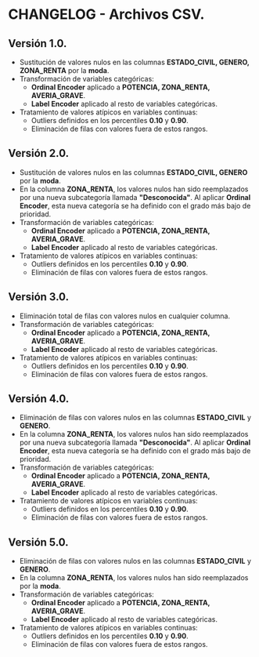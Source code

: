 # CHANGELOG - Archivos CSV.

## **Versión 1.0.**

- Sustitución de valores nulos en las columnas **ESTADO_CIVIL, GENERO, ZONA_RENTA** por la **moda**.
- Transformación de variables categóricas:
  - **Ordinal Encoder** aplicado a **POTENCIA, ZONA_RENTA, AVERIA_GRAVE**.
  - **Label Encoder** aplicado al resto de variables categóricas.
- Tratamiento de valores atípicos en variables continuas:
  - Outliers definidos en los percentiles **0.10** y **0.90**.
  - Eliminación de filas con valores fuera de estos rangos.

## **Versión 2.0.**

- Sustitución de valores nulos en las columnas **ESTADO_CIVIL, GENERO** por la **moda**.
- En la columna **ZONA_RENTA**, los valores nulos han sido reemplazados por una nueva subcategoría llamada **"Desconocida"**.
Al aplicar **Ordinal Encoder**, esta nueva categoría se ha definido con el grado más bajo de prioridad.
- Transformación de variables categóricas:
  - **Ordinal Encoder** aplicado a **POTENCIA, ZONA_RENTA, AVERIA_GRAVE**.
  - **Label Encoder** aplicado al resto de variables categóricas.
- Tratamiento de valores atípicos en variables continuas:
  - Outliers definidos en los percentiles **0.10** y **0.90**.
  - Eliminación de filas con valores fuera de estos rangos.

## **Versión 3.0.**

- Eliminación total de filas con valores nulos en cualquier columna.
- Transformación de variables categóricas:
  - **Ordinal Encoder** aplicado a **POTENCIA, ZONA_RENTA, AVERIA_GRAVE**.
  - **Label Encoder** aplicado al resto de variables categóricas.
- Tratamiento de valores atípicos en variables continuas:
  - Outliers definidos en los percentiles **0.10** y **0.90**.
  - Eliminación de filas con valores fuera de estos rangos.

## **Versión 4.0.**

- Eliminación de filas con valores nulos en las columnas **ESTADO_CIVIL** y **GENERO**.
- En la columna **ZONA_RENTA**, los valores nulos han sido reemplazados por una nueva subcategoría llamada **"Desconocida"**.
Al aplicar **Ordinal Encoder**, esta nueva categoría se ha definido con el grado más bajo de prioridad.
- Transformación de variables categóricas:
  - **Ordinal Encoder** aplicado a **POTENCIA, ZONA_RENTA, AVERIA_GRAVE**.
  - **Label Encoder** aplicado al resto de variables categóricas.
- Tratamiento de valores atípicos en variables continuas:
  - Outliers definidos en los percentiles **0.10** y **0.90**.
  - Eliminación de filas con valores fuera de estos rangos.

## **Versión 5.0.**

- Eliminación de filas con valores nulos en las columnas **ESTADO_CIVIL** y **GENERO**.
- En la columna **ZONA_RENTA**, los valores nulos han sido reemplazados por la **moda**.
- Transformación de variables categóricas:
  - **Ordinal Encoder** aplicado a **POTENCIA, ZONA_RENTA, AVERIA_GRAVE**.
  - **Label Encoder** aplicado al resto de variables categóricas.
- Tratamiento de valores atípicos en variables continuas:
  - Outliers definidos en los percentiles **0.10** y **0.90**.
  - Eliminación de filas con valores fuera de estos rangos.
